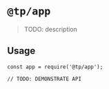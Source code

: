 # `@tp/app`

> TODO: description

## Usage

```
const app = require('@tp/app');

// TODO: DEMONSTRATE API
```
